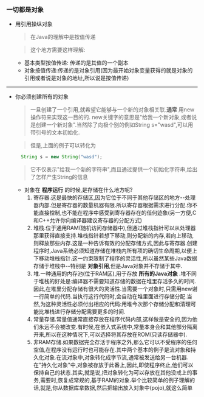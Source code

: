 ### 一切都是对象
+ 用引用操纵对象
  > 在Java的理解中是按值传递

  >这个地方需要这样理解:
  + 基本类型按值传递:
      传递的是其值的一个副本
  + 对象按值传递:传递的是对象引用(因为最开始对象变量获得的就是对象的引用或者说是对象的地址,所以说是按值传递)

***
+ 你必须创建所有的对象
  > 一旦创建了一个引用,就希望它能够与一个新的对象相关联.**通常** 用new操作符来实现这一目的的. new关键字的意思是"给我一个新对象,或者说是创建一个新对象".当然除了向极个别的例如String s="wasd",可以用带引号的文本初始化.

  > 但是,上面的例子可以转化为

    ```Java  
      String s = new String("wasd");
    ```
  >  它不仅表示"给我一个新的字符串",而且通过提供一个初始化字符串,给出了怎样产生String的信息

  - 对象在 **程序运行** 的时候,是存储在什么地方呢?
    1. 寄存器.这是最快的存储区,因为它位于不同于其他存储区的地方--处理器内部.但是寄存器的数量机器有限.所以寄存器根据需求进行分配.你不能直接控制,也不能在程序中感受到寄存器存在的任何迹象(另一方便,C和C++允许你向编译器建议寄存器的分配方式)
    2. 堆栈.位于通用RAM(随机访问存储器中),但通过堆栈指针可以从处理器那里获得直接支持.堆栈指针若想下移动,则分配新的内存,若向上移动,则释放那些内存.这是一种告诉有效的分配存储方式,因此与寄存器.创建程序时,Java系统必须知道存储在堆栈内所有项的确切生命周期,以便上下移动堆栈指针.这一约束限制了程序的灵活性,所以虽然某些Java数据存储于堆栈中--特别是 **对象引用**,但是Java对象并不存储于其中.
    3. 堆.一种通用的内存池(位于RAM区),用于存放 **所有的Java对象** .堆不同于堆栈的好处是:编译器不需要知道存储的数据在堆里存活多久的时间.因此,在堆里分配存储有很大的灵活性.当需要一个对象时,只需用new谢一行简单的代码.当执行这行代码时,会自动在堆里面进行存储分配.当然,为这种灵活性必须付出相应的代码:用堆今次那个存储分配和清理可能比堆栈进行存储分配需要更多的时间.
    4. 常量存储.常量值通常直接存放在程序代码内部,这样做是安全的,因为他们永远不会被改变.有时候,在嵌入式系统中,常量本身会和其他部分隔离开来,所以在这种情况下,可以选择将其存放在ROM(只读存储器中).
    5. 非RAM存储.如果数据完全存活于程序之外,那么它可以不受程序的任何空值,在程序没有运行时也可能存在.其中两个基本的例子是流对象和持久化对象.在流对象中,对象转化成字节流,通常被发送给另一台机器.在"持久化对象"中,对象被存放于此番上,因此,即使程序终止,他们可以保持自己的状态.其实,就是说,把对象转化为可以存放在其他没戒上的事务,需要时,恢复成常规的,基于RAM的对象.举个比较简单的例子理解的话,就是,你从数据库拿数据,然后把输出放入对象中(pojo),就这么简单

